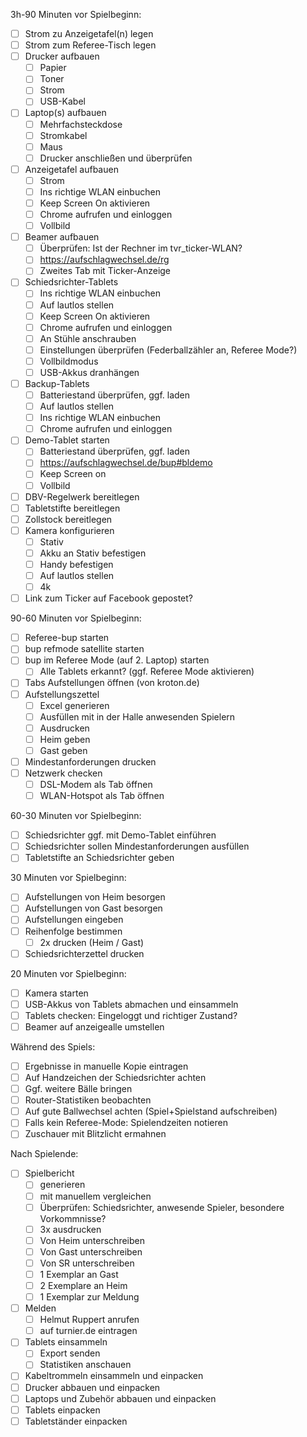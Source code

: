 3h-90 Minuten vor Spielbeginn:

- [ ] Strom zu Anzeigetafel(n) legen
- [ ] Strom zum Referee-Tisch legen
- [ ] Drucker aufbauen
  - [ ] Papier
  - [ ] Toner
  - [ ] Strom
  - [ ] USB-Kabel
- [ ] Laptop(s) aufbauen
  - [ ] Mehrfachsteckdose
  - [ ] Stromkabel
  - [ ] Maus
  - [ ] Drucker anschließen und überprüfen
- [ ] Anzeigetafel aufbauen
  - [ ] Strom
  - [ ] Ins richtige WLAN einbuchen
  - [ ] Keep Screen On aktivieren
  - [ ] Chrome aufrufen und einloggen
  - [ ] Vollbild
- [ ] Beamer aufbauen
  - [ ] Überprüfen: Ist der Rechner im tvr_ticker-WLAN?
  - [ ] https://aufschlagwechsel.de/rg
  - [ ] Zweites Tab mit Ticker-Anzeige
- [ ] Schiedsrichter-Tablets
  - [ ] Ins richtige WLAN einbuchen
  - [ ] Auf lautlos stellen
  - [ ] Keep Screen On aktivieren
  - [ ] Chrome aufrufen und einloggen
  - [ ] An Stühle anschrauben
  - [ ] Einstellungen überprüfen (Federballzähler an, Referee Mode?)
  - [ ] Vollbildmodus
  - [ ] USB-Akkus dranhängen
- [ ] Backup-Tablets
  - [ ] Batteriestand überprüfen, ggf. laden
  - [ ] Auf lautlos stellen
  - [ ] Ins richtige WLAN einbuchen
  - [ ] Chrome aufrufen und einloggen
- [ ] Demo-Tablet starten
  - [ ] Batteriestand überprüfen, ggf. laden
  - [ ] https://aufschlagwechsel.de/bup#bldemo
  - [ ] Keep Screen on
  - [ ] Vollbild
- [ ] DBV-Regelwerk bereitlegen
- [ ] Tabletstifte bereitlegen
- [ ] Zollstock bereitlegen
- [ ] Kamera konfigurieren
  - [ ] Stativ
  - [ ] Akku an Stativ befestigen
  - [ ] Handy befestigen
  - [ ] Auf lautlos stellen
  - [ ] 4k
- [ ] Link zum Ticker auf Facebook gepostet?

90-60 Minuten vor Spielbeginn:

- [ ] Referee-bup starten
- [ ] bup refmode satellite starten
- [ ] bup im Referee Mode (auf 2. Laptop) starten
  - [ ] Alle Tablets erkannt? (ggf. Referee Mode aktivieren)
- [ ] Tabs Aufstellungen öffnen (von kroton.de)
- [ ] Aufstellungszettel
  - [ ] Excel generieren
  - [ ] Ausfüllen mit in der Halle anwesenden Spielern
  - [ ] Ausdrucken
  - [ ] Heim geben
  - [ ] Gast geben
- [ ] Mindestanforderungen drucken
- [ ] Netzwerk checken
  - [ ] DSL-Modem als Tab öffnen
  - [ ] WLAN-Hotspot als Tab öffnen

60-30 Minuten vor Spielbeginn:

- [ ] Schiedsrichter ggf. mit Demo-Tablet einführen
- [ ] Schiedsrichter sollen Mindestanforderungen ausfüllen
- [ ] Tabletstifte an Schiedsrichter geben

30 Minuten vor Spielbeginn:

- [ ] Aufstellungen von Heim besorgen
- [ ] Aufstellungen von Gast besorgen
- [ ] Aufstellungen eingeben
- [ ] Reihenfolge bestimmen
  - [ ] 2x drucken (Heim / Gast)
- [ ] Schiedsrichterzettel drucken

20 Minuten vor Spielbeginn:

- [ ] Kamera starten
- [ ] USB-Akkus von Tablets abmachen und einsammeln
- [ ] Tablets checken: Eingeloggt und richtiger Zustand?
- [ ] Beamer auf anzeigealle umstellen

Während des Spiels:

- [ ] Ergebnisse in manuelle Kopie eintragen
- [ ] Auf Handzeichen der Schiedsrichter achten
- [ ] Ggf. weitere Bälle bringen
- [ ] Router-Statistiken beobachten
- [ ] Auf gute Ballwechsel achten (Spiel+Spielstand aufschreiben)
- [ ] Falls kein Referee-Mode: Spielendzeiten notieren
- [ ] Zuschauer mit Blitzlicht ermahnen

Nach Spielende:

- [ ] Spielbericht
  - [ ] generieren
  - [ ] mit manuellem vergleichen
  - [ ] Überprüfen: Schiedsrichter, anwesende Spieler, besondere Vorkommnisse?
  - [ ] 3x ausdrucken
  - [ ] Von Heim unterschreiben
  - [ ] Von Gast unterschreiben
  - [ ] Von SR unterschreiben
  - [ ] 1 Exemplar an Gast
  - [ ] 2 Exemplare an Heim
  - [ ] 1 Exemplar zur Meldung
- [ ] Melden
  - [ ] Helmut Ruppert anrufen
  - [ ] auf turnier.de eintragen
- [ ] Tablets einsammeln
  - [ ] Export senden
  - [ ] Statistiken anschauen
- [ ] Kabeltrommeln einsammeln und einpacken
- [ ] Drucker abbauen und einpacken
- [ ] Laptops und Zubehör abbauen und einpacken
- [ ] Tablets einpacken
- [ ] Tabletständer einpacken
